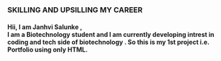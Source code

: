 <body><h3>SKILLING AND UPSILLING MY CAREER</h3>
  <H4>Hii, I am Janhvi Salunke , <br>
  I am a Biotechnology student and I am currently developing intrest in coding and tech side of biotechnology . So this is my 1st project i.e. Portfolio using only HTML.
  </H4>
</body>
